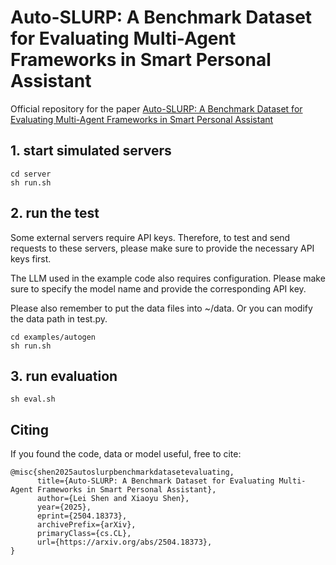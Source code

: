 # Auto-SLURP: A Benchmark Dataset for Evaluating Multi-Agent Frameworks in Smart Personal Assistant

Official repository for the paper [Auto-SLURP: A Benchmark Dataset for Evaluating Multi-Agent Frameworks in Smart Personal Assistant](https://arxiv.org/abs/2504.18373)

## 1. start simulated servers
```
cd server
sh run.sh
```
## 2. run the test
Some external servers require API keys. Therefore, to test and send requests to these servers, please make sure to provide the necessary API keys first.

The LLM used in the example code also requires configuration. Please make sure to specify the model name and provide the corresponding API key.

Please also remember to put the data files into ~/data. Or you can modify the data path in test.py.
```
cd examples/autogen
sh run.sh
```
## 3. run evaluation
```
sh eval.sh
```

## Citing

If you found the code, data or model useful, free to cite:
```
@misc{shen2025autoslurpbenchmarkdatasetevaluating,
      title={Auto-SLURP: A Benchmark Dataset for Evaluating Multi-Agent Frameworks in Smart Personal Assistant}, 
      author={Lei Shen and Xiaoyu Shen},
      year={2025},
      eprint={2504.18373},
      archivePrefix={arXiv},
      primaryClass={cs.CL},
      url={https://arxiv.org/abs/2504.18373}, 
}
```
